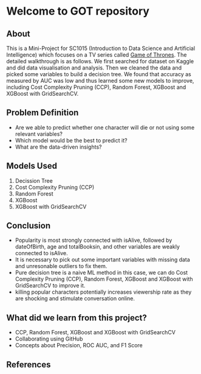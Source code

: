 # Welcome to GOT repository

## About

This is a Mini-Project for SC1015 (Introduction to Data Science and Artificial Intelligence) which focuses on a TV series called [Game of Thrones](https://developers.themoviedb.org/3/getting-started). The detailed walkthrough is as follows. We first searched for dataset on Kaggle and did data visualisation and analysis. Then we cleaned the data and picked some variables to build a decision tree. We found that accuracy as measured by AUC was low  and thus learned some new models to improve, including Cost Complexity Pruning (CCP), Random Forest, XGBoost and XGBoost with GridSearchCV.

## Problem Definition

- Are we able to predict whether one character will die or not using some relevant variables?
- Which model would be the best to predict it?
- What are the data-driven insights?

## Models Used

1. Decission Tree
2. Cost Complexity Pruning (CCP)
3. Random Forest
4. XGBoost
5. XGBoost with GridSearchCV

## Conclusion

- Popularity is most strongly connected with isAlive, followed by dateOfBirth, age and totalBooksin, and other variables are weakly connected to isAlive.
- It is necessary to pick out some important variables with missing data and unresonable outliers to fix them.
- Pure decision tree is a naive ML method in this case, we can do Cost Complexity Pruning (CCP), Random Forest, XGBoost and XGBoost with GridSearchCV to improve it.
- killing popular characters potentially increases viewership rate as they are shocking and stimulate conversation online.

## What did we learn from this project?

- CCP, Random Forest, XGBoost and XGBoost with GridSearchCV
- Collaborating using GitHub
- Concepts about Precision, ROC AUC, and F1 Score

## References

